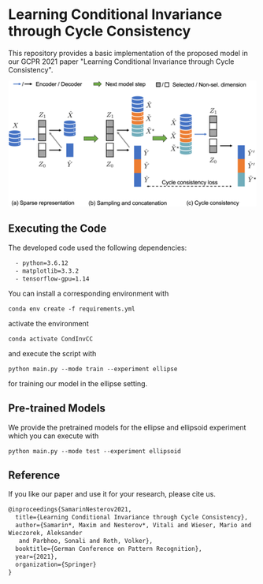 # Learning Conditional Invariance through Cycle Consistency
This repository provides a basic implementation of the proposed model in our GCPR 2021 paper "Learning Conditional Invariance through Cycle Consistency".

![Modell illustration](images/model_illustration.png "U-Net for Soil Erosion Segmentation")

## Executing the Code

The developed code used the following dependencies:

```
  - python=3.6.12
  - matplotlib=3.3.2
  - tensorflow-gpu=1.14
```

You can install a corresponding environment with

```
conda env create -f requirements.yml
```

activate the environment

```
conda activate CondInvCC
```

and execute the script with


```
python main.py --mode train --experiment ellipse
```

for training our model in the ellipse setting.


## Pre-trained Models

We provide the pretrained models for the ellipse and ellipsoid experiment which you can 
execute with 

```
python main.py --mode test --experiment ellipsoid
```


## Reference

If you like our paper and use it for your research, please cite us.

```
@inproceedings{SamarinNesterov2021,
  title={Learning Conditional Invariance through Cycle Consistency},
  author={Samarin*, Maxim and Nesterov*, Vitali and Wieser, Mario and Wieczorek, Aleksander
   and Parbhoo, Sonali and Roth, Volker},
  booktitle={German Conference on Pattern Recognition},
  year={2021},
  organization={Springer}
}

```